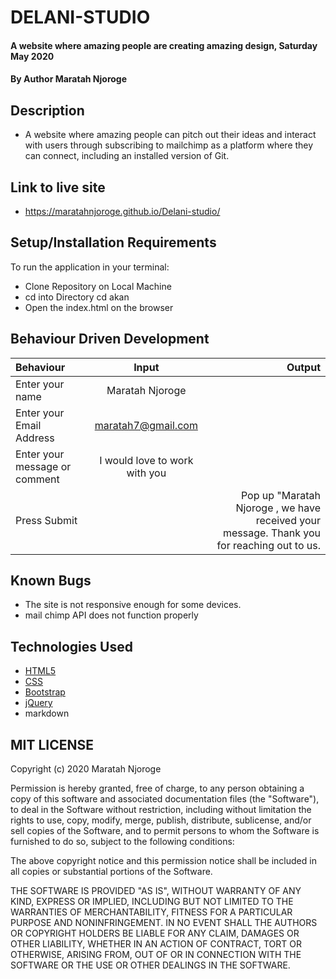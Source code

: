 # DELANI-STUDIO
#### A website where amazing people are creating amazing design, Saturday May 2020
#### By **Author Maratah Njoroge**
## Description
- A website where amazing people can pitch out their ideas and interact with users through subscribing to mailchimp as a platform where they can connect, including an installed version of Git.
## Link to live site
- https://maratahnjoroge.github.io/Delani-studio/
## Setup/Installation Requirements
To run the application in your terminal: 
- Clone Repository on Local Machine 
- cd into Directory  cd akan
- Open the index.html on the browser
## Behaviour Driven Development
| Behaviour      | Input        | Output       |
| :------------- | :----------: | -----------: |
|  Enter your name  |   Maratah Njoroge |     |
| Enter your Email Address  | maratah7@gmail.com |   |
| Enter your message or comment   |  I would love to work with you     |     |
| Press Submit|     |Pop up "Maratah Njoroge , we have received your message. Thank you for reaching out to us.|

## Known Bugs
* The site is not responsive enough for some devices. 
* mail chimp API does not function properly
## Technologies Used
- [HTML5](https://github.com/topics/html5)
- [CSS](https://github.com/topics/css3)
- [Bootstrap](https://github.com/topics/bootstrap)
- [jQuery](https://github.com/topics/javascript)
- markdown

## MIT LICENSE

Copyright (c) 2020 Maratah Njoroge

Permission is hereby granted, free of charge, to any person obtaining a copy
of this software and associated documentation files (the "Software"), to deal
in the Software without restriction, including without limitation the rights
to use, copy, modify, merge, publish, distribute, sublicense, and/or sell
copies of the Software, and to permit persons to whom the Software is
furnished to do so, subject to the following conditions:

The above copyright notice and this permission notice shall be included in all
copies or substantial portions of the Software.

THE SOFTWARE IS PROVIDED "AS IS", WITHOUT WARRANTY OF ANY KIND, EXPRESS OR
IMPLIED, INCLUDING BUT NOT LIMITED TO THE WARRANTIES OF MERCHANTABILITY,
FITNESS FOR A PARTICULAR PURPOSE AND NONINFRINGEMENT. IN NO EVENT SHALL THE
AUTHORS OR COPYRIGHT HOLDERS BE LIABLE FOR ANY CLAIM, DAMAGES OR OTHER
LIABILITY, WHETHER IN AN ACTION OF CONTRACT, TORT OR OTHERWISE, ARISING FROM,
OUT OF OR IN CONNECTION WITH THE SOFTWARE OR THE USE OR OTHER DEALINGS IN THE
SOFTWARE.
